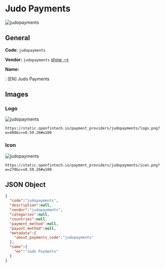 
# Judo Payments 
![judopayments](https://static.openfintech.io/payment_providers/judopayments/logo.png?w=400&c=v0.59.26#w100)  

## General 
 
**Code:** `judopayments` 
 
**Vendor:** `judopayments` [show -->](/vendors/judopayments/) 
 
**Name:** 
 
:	[EN] Judo Payments 
 

## Images 

### Logo 
 
![judopayments](https://static.openfintech.io/payment_providers/judopayments/logo.png?w=400&c=v0.59.26#w100)  

```
https://static.openfintech.io/payment_providers/judopayments/logo.png?w=400&c=v0.59.26#w100
```  

### Icon 
 
![judopayments](https://static.openfintech.io/payment_providers/judopayments/icon.png?w=278&c=v0.59.26#w100)  

```
https://static.openfintech.io/payment_providers/judopayments/icon.png?w=278&c=v0.59.26#w100
```  

## JSON Object 

```json
{
  "code":"judopayments",
  "description":null,
  "vendor":"judopayments",
  "categories":null,
  "countries":null,
  "payment_method":null,
  "payout_method":null,
  "metadata":{
    "about_payments_code":"judopayments"
  },
  "name":{
    "en":"Judo Payments"
  }
}
```  
